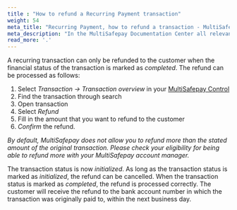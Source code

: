 ```yaml
---
title : "How to refund a Recurring Payment transaction"
weight: 54
meta_title: "Recurring Payment, how to refund a transaction - MultiSafepay Support"
meta_description: "In the MultiSafepay Documentation Center all relevant information regarding our Plugins and API. As well as Support pages for Payment Method, Tools and General Questions. You can also find the contact details of our Support Team and Integration Team."
read_more: '.'
---
```


A recurring transaction can only be refunded to the customer when the financial status of the transaction is marked as _completed_. The refund can be processed as follows:

1. Select _Transaction -> Transaction overview_ in your [MultiSafepay Control](https://merchant.multisafepay.com/)
2. Find the transaction through search
3. Open transaction
4. Select _Refund_
5. Fill in the amount that you want to refund to the customer
6. _Confirm_ the refund.

_By default, MultiSafepay does not allow you to refund more than the stated amount of the original transaction. Please check your eligibility for being able to refund more with your MultiSafepay account manager._

The transaction status is now _initialized_. As long as the transaction status is marked as _initialized_, the refund can be cancelled. When the transaction status is marked as _completed_, the refund is processed correctly. The customer will receive the refund to the bank account number in which the transaction was originally paid to, within the next business day.
